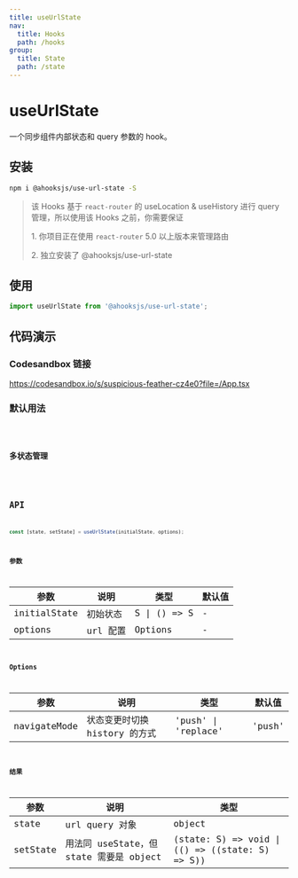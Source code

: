 ```yaml
---
title: useUrlState
nav:
  title: Hooks
  path: /hooks
group:
  title: State
  path: /state
---
```


# useUrlState

一个同步组件内部状态和 query 参数的 hook。

## 安装

```bash
npm i @ahooksjs/use-url-state -S
```

> 该 Hooks 基于 `react-router` 的 useLocation & useHistory 进行 query 管理，所以使用该 Hooks 之前，你需要保证
>
> 1\. 你项目正在使用 `react-router` 5.0 以上版本来管理路由
>
> 2\. 独立安装了 @ahooksjs/use-url-state

## 使用

```js
import useUrlState from '@ahooksjs/use-url-state';
```

## 代码演示

### Codesandbox 链接

https://codesandbox.io/s/suspicious-feather-cz4e0?file=/App.tsx

### 默认用法

<code src="./demo/demo1.tsx" hideActions='["CSB"]' />

### 多状态管理

<code src="./demo/demo2.tsx" hideActions='["CSB"]' />

## API

```typescript
const [state, setState] = useUrlState(initialState, options);
```

### 参数

| 参数    | 说明                                         | 类型                   | 默认值 |
|---------|----------------------------------------------|------------------------|--------|
| initialState | 初始状态                       | S \| () => S                    | -      |
| options | url 配置                       | Options                    | -      |

### Options

| 参数    | 说明                                         | 类型                   | 默认值 |
|------|--------------|--------|--------|
| navigateMode | 状态变更时切换 history 的方式 | 'push' \| 'replace' | 'push'    |

### 结果

| 参数     | 说明                                     | 类型       |
|----------|------------------------------------------|------------|
| state  | url query 对象                             | object    |
| setState     | 用法同 useState，但 state 需要是 object         |  (state: S) => void \| (() => ((state: S) => S))      |
